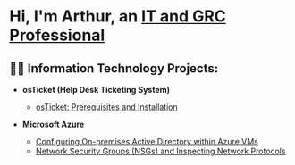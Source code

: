 <h1>Hi, I'm Arthur, an <a href="https://www.linkedin.com/in/arthur-daniyelyan/">IT and GRC Professional</a></h1>

<h2>👨‍💻 Information Technology Projects:</h2>

- <b>osTicket (Help Desk Ticketing System)</b>
  - [osTicket: Prerequisites and Installation](https://github.com/ArthurDaniyelyan/osticket-prereqs)
    
- <b>Microsoft Azure</b>
  - [Configuring On-premises Active Directory within Azure VMs](https://github.com/ArthurDaniyelyan/Configure_AD)
  - [Network Security Groups (NSGs) and Inspecting Network Protocols](https://github.com/ArthurDaniyelyan/Azure_Network_Protocols)


